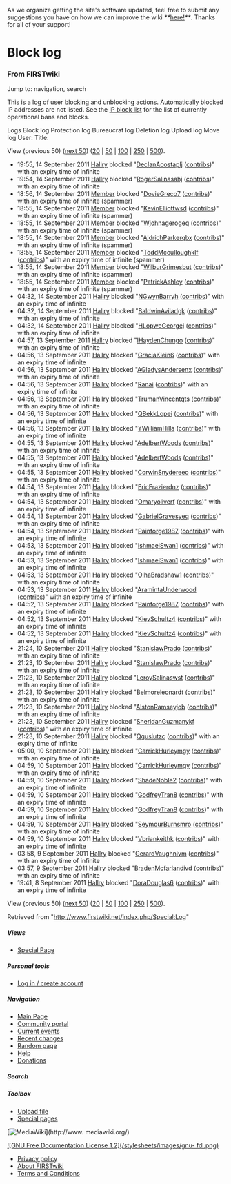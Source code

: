As we organize getting the site's software updated, feel free to submit any
suggestions you have on how we can improve the wiki
_**_[here!](/index.php/User:Hallry/Suggestions "User:Hallry/Suggestions"
)_**_. Thanks for all of your support!

# Block log

### From FIRSTwiki

Jump to: navigation, search

This is a log of user blocking and unblocking actions. Automatically blocked
IP addresses are not listed. See the [IP block
list](/index.php/Special:Ipblocklist "Special:Ipblocklist" ) for the list of
currently operational bans and blocks.

Logs Block log Protection log Bureaucrat log Deletion log Upload log Move log
User: Title:

View (previous 50) ([next
50](/index.php?title=Special:Log&limit=50&offset=50&type=block&user=&page=))
([20](/index.php?title=Special:Log&type=block&user=&page=&limit=20&offset=0) |
[50](/index.php?title=Special:Log&type=block&user=&page=&limit=50&offset=0) |
[100](/index.php?title=Special:Log&type=block&user=&page=&limit=100&offset=0)
|
[250](/index.php?title=Special:Log&type=block&user=&page=&limit=250&offset=0)
| [500](/index.php?title=Special:Log&type=block&user=&page=&limit=500&offset=0
)).

  * 19:55, 14 September 2011 [Hallry](/index.php/User:Hallry "User:Hallry" ) blocked "[DeclanAcostaplj](/index.php?title=User:DeclanAcostaplj&action=edit "User:DeclanAcostaplj" ) ([contribs](/index.php/Special:Contributions/DeclanAcostaplj "Special:Contributions/DeclanAcostaplj" ))" with an expiry time of infinite
  * 19:54, 14 September 2011 [Hallry](/index.php/User:Hallry "User:Hallry" ) blocked "[RogerSalinasahj](/index.php?title=User:RogerSalinasahj&action=edit "User:RogerSalinasahj" ) ([contribs](/index.php/Special:Contributions/RogerSalinasahj "Special:Contributions/RogerSalinasahj" ))" with an expiry time of infinite
  * 18:56, 14 September 2011 [Member](/index.php/User:Member "User:Member" ) blocked "[DovieGreco7](/index.php?title=User:DovieGreco7&action=edit "User:DovieGreco7" ) ([contribs](/index.php/Special:Contributions/DovieGreco7 "Special:Contributions/DovieGreco7" ))" with an expiry time of infinite (spammer)
  * 18:55, 14 September 2011 [Member](/index.php/User:Member "User:Member" ) blocked "[KevinElliottwsd](/index.php?title=User:KevinElliottwsd&action=edit "User:KevinElliottwsd" ) ([contribs](/index.php/Special:Contributions/KevinElliottwsd "Special:Contributions/KevinElliottwsd" ))" with an expiry time of infinite (spammer)
  * 18:55, 14 September 2011 [Member](/index.php/User:Member "User:Member" ) blocked "[Wjohnagerogeq](/index.php?title=User:Wjohnagerogeq&action=edit "User:Wjohnagerogeq" ) ([contribs](/index.php/Special:Contributions/Wjohnagerogeq "Special:Contributions/Wjohnagerogeq" ))" with an expiry time of infinite (spammer)
  * 18:55, 14 September 2011 [Member](/index.php/User:Member "User:Member" ) blocked "[AldrichParkerqbx](/index.php?title=User:AldrichParkerqbx&action=edit "User:AldrichParkerqbx" ) ([contribs](/index.php/Special:Contributions/AldrichParkerqbx "Special:Contributions/AldrichParkerqbx" ))" with an expiry time of infinite (spammer)
  * 18:55, 14 September 2011 [Member](/index.php/User:Member "User:Member" ) blocked "[ToddMcculloughklf](/index.php?title=User:ToddMcculloughklf&action=edit "User:ToddMcculloughklf" ) ([contribs](/index.php/Special:Contributions/ToddMcculloughklf "Special:Contributions/ToddMcculloughklf" ))" with an expiry time of infinite (spammer)
  * 18:55, 14 September 2011 [Member](/index.php/User:Member "User:Member" ) blocked "[WilburGrimesbut](/index.php?title=User:WilburGrimesbut&action=edit "User:WilburGrimesbut" ) ([contribs](/index.php/Special:Contributions/WilburGrimesbut "Special:Contributions/WilburGrimesbut" ))" with an expiry time of infinite (spammer)
  * 18:55, 14 September 2011 [Member](/index.php/User:Member "User:Member" ) blocked "[PatrickAshley](/index.php?title=User:PatrickAshley&action=edit "User:PatrickAshley" ) ([contribs](/index.php/Special:Contributions/PatrickAshley "Special:Contributions/PatrickAshley" ))" with an expiry time of infinite (spammer)
  * 04:32, 14 September 2011 [Hallry](/index.php/User:Hallry "User:Hallry" ) blocked "[NGwynBarryh](/index.php?title=User:NGwynBarryh&action=edit "User:NGwynBarryh" ) ([contribs](/index.php/Special:Contributions/NGwynBarryh "Special:Contributions/NGwynBarryh" ))" with an expiry time of infinite
  * 04:32, 14 September 2011 [Hallry](/index.php/User:Hallry "User:Hallry" ) blocked "[BaldwinAviladgk](/index.php?title=User:BaldwinAviladgk&action=edit "User:BaldwinAviladgk" ) ([contribs](/index.php/Special:Contributions/BaldwinAviladgk "Special:Contributions/BaldwinAviladgk" ))" with an expiry time of infinite
  * 04:32, 14 September 2011 [Hallry](/index.php/User:Hallry "User:Hallry" ) blocked "[HLopweGeorgej](/index.php?title=User:HLopweGeorgej&action=edit "User:HLopweGeorgej" ) ([contribs](/index.php/Special:Contributions/HLopweGeorgej "Special:Contributions/HLopweGeorgej" ))" with an expiry time of infinite
  * 04:57, 13 September 2011 [Hallry](/index.php/User:Hallry "User:Hallry" ) blocked "[IHaydenChungo](/index.php?title=User:IHaydenChungo&action=edit "User:IHaydenChungo" ) ([contribs](/index.php/Special:Contributions/IHaydenChungo "Special:Contributions/IHaydenChungo" ))" with an expiry time of infinite
  * 04:56, 13 September 2011 [Hallry](/index.php/User:Hallry "User:Hallry" ) blocked "[GraciaKlein6](/index.php?title=User:GraciaKlein6&action=edit "User:GraciaKlein6" ) ([contribs](/index.php/Special:Contributions/GraciaKlein6 "Special:Contributions/GraciaKlein6" ))" with an expiry time of infinite
  * 04:56, 13 September 2011 [Hallry](/index.php/User:Hallry "User:Hallry" ) blocked "[AGladysAndersenx](/index.php?title=User:AGladysAndersenx&action=edit "User:AGladysAndersenx" ) ([contribs](/index.php/Special:Contributions/AGladysAndersenx "Special:Contributions/AGladysAndersenx" ))" with an expiry time of infinite
  * 04:56, 13 September 2011 [Hallry](/index.php/User:Hallry "User:Hallry" ) blocked "[Ranai](/index.php?title=User:Ranai&action=edit "User:Ranai" ) ([contribs](/index.php/Special:Contributions/Ranai "Special:Contributions/Ranai" ))" with an expiry time of infinite
  * 04:56, 13 September 2011 [Hallry](/index.php/User:Hallry "User:Hallry" ) blocked "[TrumanVincentqts](/index.php?title=User:TrumanVincentqts&action=edit "User:TrumanVincentqts" ) ([contribs](/index.php/Special:Contributions/TrumanVincentqts "Special:Contributions/TrumanVincentqts" ))" with an expiry time of infinite
  * 04:56, 13 September 2011 [Hallry](/index.php/User:Hallry "User:Hallry" ) blocked "[QBekkLopei](/index.php?title=User:QBekkLopei&action=edit "User:QBekkLopei" ) ([contribs](/index.php/Special:Contributions/QBekkLopei "Special:Contributions/QBekkLopei" ))" with an expiry time of infinite
  * 04:56, 13 September 2011 [Hallry](/index.php/User:Hallry "User:Hallry" ) blocked "[YWilliamHilla](/index.php?title=User:YWilliamHilla&action=edit "User:YWilliamHilla" ) ([contribs](/index.php/Special:Contributions/YWilliamHilla "Special:Contributions/YWilliamHilla" ))" with an expiry time of infinite
  * 04:55, 13 September 2011 [Hallry](/index.php/User:Hallry "User:Hallry" ) blocked "[AdelbertWoods](/index.php?title=User:AdelbertWoods&action=edit "User:AdelbertWoods" ) ([contribs](/index.php/Special:Contributions/AdelbertWoods "Special:Contributions/AdelbertWoods" ))" with an expiry time of infinite
  * 04:55, 13 September 2011 [Hallry](/index.php/User:Hallry "User:Hallry" ) blocked "[AdelbertWoods](/index.php?title=User:AdelbertWoods&action=edit "User:AdelbertWoods" ) ([contribs](/index.php/Special:Contributions/AdelbertWoods "Special:Contributions/AdelbertWoods" ))" with an expiry time of infinite
  * 04:55, 13 September 2011 [Hallry](/index.php/User:Hallry "User:Hallry" ) blocked "[CorwinSnydereeo](/index.php?title=User:CorwinSnydereeo&action=edit "User:CorwinSnydereeo" ) ([contribs](/index.php/Special:Contributions/CorwinSnydereeo "Special:Contributions/CorwinSnydereeo" ))" with an expiry time of infinite
  * 04:54, 13 September 2011 [Hallry](/index.php/User:Hallry "User:Hallry" ) blocked "[EricFrazierdnz](/index.php?title=User:EricFrazierdnz&action=edit "User:EricFrazierdnz" ) ([contribs](/index.php/Special:Contributions/EricFrazierdnz "Special:Contributions/EricFrazierdnz" ))" with an expiry time of infinite
  * 04:54, 13 September 2011 [Hallry](/index.php/User:Hallry "User:Hallry" ) blocked "[Omaryoliverf](/index.php?title=User:Omaryoliverf&action=edit "User:Omaryoliverf" ) ([contribs](/index.php/Special:Contributions/Omaryoliverf "Special:Contributions/Omaryoliverf" ))" with an expiry time of infinite
  * 04:54, 13 September 2011 [Hallry](/index.php/User:Hallry "User:Hallry" ) blocked "[GabrielGravesyeq](/index.php?title=User:GabrielGravesyeq&action=edit "User:GabrielGravesyeq" ) ([contribs](/index.php/Special:Contributions/GabrielGravesyeq "Special:Contributions/GabrielGravesyeq" ))" with an expiry time of infinite
  * 04:54, 13 September 2011 [Hallry](/index.php/User:Hallry "User:Hallry" ) blocked "[Painforge1987](/index.php?title=User:Painforge1987&action=edit "User:Painforge1987" ) ([contribs](/index.php/Special:Contributions/Painforge1987 "Special:Contributions/Painforge1987" ))" with an expiry time of infinite
  * 04:53, 13 September 2011 [Hallry](/index.php/User:Hallry "User:Hallry" ) blocked "[IshmaelSwan1](/index.php?title=User:IshmaelSwan1&action=edit "User:IshmaelSwan1" ) ([contribs](/index.php/Special:Contributions/IshmaelSwan1 "Special:Contributions/IshmaelSwan1" ))" with an expiry time of infinite
  * 04:53, 13 September 2011 [Hallry](/index.php/User:Hallry "User:Hallry" ) blocked "[IshmaelSwan1](/index.php?title=User:IshmaelSwan1&action=edit "User:IshmaelSwan1" ) ([contribs](/index.php/Special:Contributions/IshmaelSwan1 "Special:Contributions/IshmaelSwan1" ))" with an expiry time of infinite
  * 04:53, 13 September 2011 [Hallry](/index.php/User:Hallry "User:Hallry" ) blocked "[OlhaBradshaw1](/index.php?title=User:OlhaBradshaw1&action=edit "User:OlhaBradshaw1" ) ([contribs](/index.php/Special:Contributions/OlhaBradshaw1 "Special:Contributions/OlhaBradshaw1" ))" with an expiry time of infinite
  * 04:53, 13 September 2011 [Hallry](/index.php/User:Hallry "User:Hallry" ) blocked "[AramintaUnderwood](/index.php?title=User:AramintaUnderwood&action=edit "User:AramintaUnderwood" ) ([contribs](/index.php/Special:Contributions/AramintaUnderwood "Special:Contributions/AramintaUnderwood" ))" with an expiry time of infinite
  * 04:52, 13 September 2011 [Hallry](/index.php/User:Hallry "User:Hallry" ) blocked "[Painforge1987](/index.php?title=User:Painforge1987&action=edit "User:Painforge1987" ) ([contribs](/index.php/Special:Contributions/Painforge1987 "Special:Contributions/Painforge1987" ))" with an expiry time of infinite
  * 04:52, 13 September 2011 [Hallry](/index.php/User:Hallry "User:Hallry" ) blocked "[KievSchultz4](/index.php?title=User:KievSchultz4&action=edit "User:KievSchultz4" ) ([contribs](/index.php/Special:Contributions/KievSchultz4 "Special:Contributions/KievSchultz4" ))" with an expiry time of infinite
  * 04:52, 13 September 2011 [Hallry](/index.php/User:Hallry "User:Hallry" ) blocked "[KievSchultz4](/index.php?title=User:KievSchultz4&action=edit "User:KievSchultz4" ) ([contribs](/index.php/Special:Contributions/KievSchultz4 "Special:Contributions/KievSchultz4" ))" with an expiry time of infinite
  * 21:24, 10 September 2011 [Hallry](/index.php/User:Hallry "User:Hallry" ) blocked "[StanislawPrado](/index.php?title=User:StanislawPrado&action=edit "User:StanislawPrado" ) ([contribs](/index.php/Special:Contributions/StanislawPrado "Special:Contributions/StanislawPrado" ))" with an expiry time of infinite
  * 21:23, 10 September 2011 [Hallry](/index.php/User:Hallry "User:Hallry" ) blocked "[StanislawPrado](/index.php?title=User:StanislawPrado&action=edit "User:StanislawPrado" ) ([contribs](/index.php/Special:Contributions/StanislawPrado "Special:Contributions/StanislawPrado" ))" with an expiry time of infinite
  * 21:23, 10 September 2011 [Hallry](/index.php/User:Hallry "User:Hallry" ) blocked "[LeroySalinaswst](/index.php?title=User:LeroySalinaswst&action=edit "User:LeroySalinaswst" ) ([contribs](/index.php/Special:Contributions/LeroySalinaswst "Special:Contributions/LeroySalinaswst" ))" with an expiry time of infinite
  * 21:23, 10 September 2011 [Hallry](/index.php/User:Hallry "User:Hallry" ) blocked "[Belmoreleonardt](/index.php?title=User:Belmoreleonardt&action=edit "User:Belmoreleonardt" ) ([contribs](/index.php/Special:Contributions/Belmoreleonardt "Special:Contributions/Belmoreleonardt" ))" with an expiry time of infinite
  * 21:23, 10 September 2011 [Hallry](/index.php/User:Hallry "User:Hallry" ) blocked "[AlstonRamseyjob](/index.php?title=User:AlstonRamseyjob&action=edit "User:AlstonRamseyjob" ) ([contribs](/index.php/Special:Contributions/AlstonRamseyjob "Special:Contributions/AlstonRamseyjob" ))" with an expiry time of infinite
  * 21:23, 10 September 2011 [Hallry](/index.php/User:Hallry "User:Hallry" ) blocked "[SheridanGuzmanykf](/index.php?title=User:SheridanGuzmanykf&action=edit "User:SheridanGuzmanykf" ) ([contribs](/index.php/Special:Contributions/SheridanGuzmanykf "Special:Contributions/SheridanGuzmanykf" ))" with an expiry time of infinite
  * 21:23, 10 September 2011 [Hallry](/index.php/User:Hallry "User:Hallry" ) blocked "[Qguslutzc](/index.php?title=User:Qguslutzc&action=edit "User:Qguslutzc" ) ([contribs](/index.php/Special:Contributions/Qguslutzc "Special:Contributions/Qguslutzc" ))" with an expiry time of infinite
  * 05:00, 10 September 2011 [Hallry](/index.php/User:Hallry "User:Hallry" ) blocked "[CarrickHurleymgy](/index.php?title=User:CarrickHurleymgy&action=edit "User:CarrickHurleymgy" ) ([contribs](/index.php/Special:Contributions/CarrickHurleymgy "Special:Contributions/CarrickHurleymgy" ))" with an expiry time of infinite
  * 04:59, 10 September 2011 [Hallry](/index.php/User:Hallry "User:Hallry" ) blocked "[CarrickHurleymgy](/index.php?title=User:CarrickHurleymgy&action=edit "User:CarrickHurleymgy" ) ([contribs](/index.php/Special:Contributions/CarrickHurleymgy "Special:Contributions/CarrickHurleymgy" ))" with an expiry time of infinite
  * 04:59, 10 September 2011 [Hallry](/index.php/User:Hallry "User:Hallry" ) blocked "[ShadeNoble2](/index.php?title=User:ShadeNoble2&action=edit "User:ShadeNoble2" ) ([contribs](/index.php/Special:Contributions/ShadeNoble2 "Special:Contributions/ShadeNoble2" ))" with an expiry time of infinite
  * 04:59, 10 September 2011 [Hallry](/index.php/User:Hallry "User:Hallry" ) blocked "[GodfreyTran8](/index.php?title=User:GodfreyTran8&action=edit "User:GodfreyTran8" ) ([contribs](/index.php/Special:Contributions/GodfreyTran8 "Special:Contributions/GodfreyTran8" ))" with an expiry time of infinite
  * 04:59, 10 September 2011 [Hallry](/index.php/User:Hallry "User:Hallry" ) blocked "[GodfreyTran8](/index.php?title=User:GodfreyTran8&action=edit "User:GodfreyTran8" ) ([contribs](/index.php/Special:Contributions/GodfreyTran8 "Special:Contributions/GodfreyTran8" ))" with an expiry time of infinite
  * 04:59, 10 September 2011 [Hallry](/index.php/User:Hallry "User:Hallry" ) blocked "[SeymourBurnsmro](/index.php?title=User:SeymourBurnsmro&action=edit "User:SeymourBurnsmro" ) ([contribs](/index.php/Special:Contributions/SeymourBurnsmro "Special:Contributions/SeymourBurnsmro" ))" with an expiry time of infinite
  * 04:59, 10 September 2011 [Hallry](/index.php/User:Hallry "User:Hallry" ) blocked "[Vbriankeithk](/index.php?title=User:Vbriankeithk&action=edit "User:Vbriankeithk" ) ([contribs](/index.php/Special:Contributions/Vbriankeithk "Special:Contributions/Vbriankeithk" ))" with an expiry time of infinite
  * 03:58, 9 September 2011 [Hallry](/index.php/User:Hallry "User:Hallry" ) blocked "[GerardVaughnivm](/index.php?title=User:GerardVaughnivm&action=edit "User:GerardVaughnivm" ) ([contribs](/index.php/Special:Contributions/GerardVaughnivm "Special:Contributions/GerardVaughnivm" ))" with an expiry time of infinite
  * 03:57, 9 September 2011 [Hallry](/index.php/User:Hallry "User:Hallry" ) blocked "[BradenMcfarlandivd](/index.php?title=User:BradenMcfarlandivd&action=edit "User:BradenMcfarlandivd" ) ([contribs](/index.php/Special:Contributions/BradenMcfarlandivd "Special:Contributions/BradenMcfarlandivd" ))" with an expiry time of infinite
  * 19:41, 8 September 2011 [Hallry](/index.php/User:Hallry "User:Hallry" ) blocked "[DoraDouglas6](/index.php?title=User:DoraDouglas6&action=edit "User:DoraDouglas6" ) ([contribs](/index.php/Special:Contributions/DoraDouglas6 "Special:Contributions/DoraDouglas6" ))" with an expiry time of infinite

View (previous 50) ([next
50](/index.php?title=Special:Log&limit=50&offset=50&type=block&user=&page=))
([20](/index.php?title=Special:Log&type=block&user=&page=&limit=20&offset=0) |
[50](/index.php?title=Special:Log&type=block&user=&page=&limit=50&offset=0) |
[100](/index.php?title=Special:Log&type=block&user=&page=&limit=100&offset=0)
|
[250](/index.php?title=Special:Log&type=block&user=&page=&limit=250&offset=0)
| [500](/index.php?title=Special:Log&type=block&user=&page=&limit=500&offset=0
)).

Retrieved from "<http://www.firstwiki.net/index.php/Special:Log>"

##### Views

  * [Special Page](/index.php/Special:Log/block)

##### Personal tools

  * [Log in / create account](/index.php?title=Special:Userlogin&returnto=Special:Log)

[](/index.php/Main_Page "Main Page" )

##### Navigation

  * [Main Page](/index.php/Main_Page)
  * [Community portal](/index.php/FIRSTwiki:Community_portal)
  * [Current events](/index.php/Current_events)
  * [Recent changes](/index.php/Special:Recentchanges)
  * [Random page](/index.php/Special:Random)
  * [Help](/index.php/FIRSTwiki:Help)
  * [Donations](/index.php/FIRSTwiki:Site_support)

##### Search



##### Toolbox

  * [Upload file](/index.php/Special:Upload)
  * [Special pages](/index.php/Special:Specialpages)

[![MediaWiki](/skins/common/images/poweredby_mediawiki_88x31.png)](http://www.
mediawiki.org/)

[![GNU Free Documentation License 1.2](/stylesheets/images/gnu-
fdl.png)](http://www.gnu.org/copyleft/fdl.html)

  * [Privacy policy](/index.php/FIRSTwiki:Privacy_policy "FIRSTwiki:Privacy policy" )
  * [About FIRSTwiki](/index.php/FIRSTwiki:About "FIRSTwiki:About" )
  * [Terms and Conditions](/index.php/FIRSTwiki:Terms_and_conditions "FIRSTwiki:Terms and conditions" )

